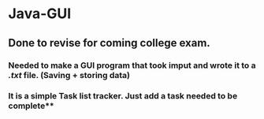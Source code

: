 # Java-GUI

## Done to revise for coming college exam. 

### Needed to make a GUI program that took imput and wrote it to a *.txt* file. (Saving + storing data)
### It is a simple Task list tracker. Just add a task needed to be complete**
